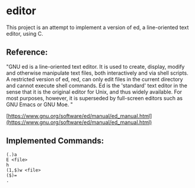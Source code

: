 # editor
This project is an attempt to implement a version of ed, a line-oriented text editor, using C.

## Reference:
"GNU ed is a line-oriented text editor. It is used to create, display, modify and otherwise manipulate text files, both interactively and via shell scripts. A restricted version of ed, red, can only edit files in the current directory and cannot execute shell commands. Ed is the 'standard' text editor in the sense that it is the original editor for Unix, and thus widely available. For most purposes, however, it is superseded by full-screen editors such as GNU Emacs or GNU Moe. "

[https://www.gnu.org/software/ed/manual/ed_manual.html](https://www.gnu.org/software/ed/manual/ed_manual.html)

## Implemented Commands:
```
(.)a
E <file>
h
(1,$)w <file>
($)=
.
```

